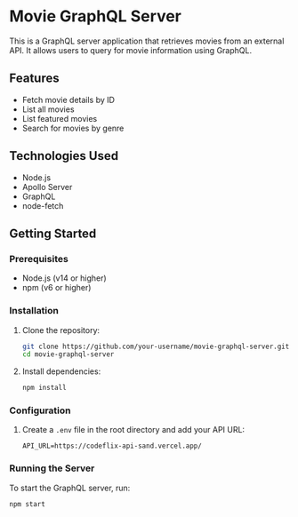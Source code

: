 # Movie GraphQL Server

This is a GraphQL server application that retrieves movies from an external API. It allows users to query for movie information using GraphQL.

## Features

- Fetch movie details by ID
- List all movies
- List featured movies
- Search for movies by genre

## Technologies Used

- Node.js
- Apollo Server
- GraphQL
- node-fetch

## Getting Started

### Prerequisites

- Node.js (v14 or higher)
- npm (v6 or higher)

### Installation

1. Clone the repository:

    ```sh
    git clone https://github.com/your-username/movie-graphql-server.git
    cd movie-graphql-server
    ```

2. Install dependencies:

    ```sh
    npm install
    ```

### Configuration

1. Create a `.env` file in the root directory and add your API URL:

    ```env
    API_URL=https://codeflix-api-sand.vercel.app/
    ```

### Running the Server

To start the GraphQL server, run:

```sh
npm start
